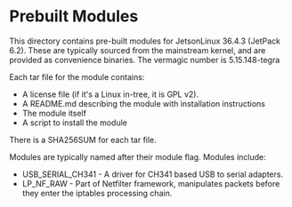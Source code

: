 # Prebuilt Modules
This directory contains pre-built modules for JetsonLinux 36.4.3 (JetPack 6.2).
These are typically sourced from the mainstream kernel, and are provided as convenience binaries.
The vermagic number is 5.15.148-tegra

Each tar file for the module contains:
* A license file (if it's a Linux in-tree, it is GPL v2).
* A README.md describing the module with installation instructions
* The module itself
* A script to install the module

There is a SHA256SUM for each tar file.

Modules are typically named after their module flag. Modules include:

* USB_SERIAL_CH341 - A driver for CH341 based USB to serial adapters.
* LP_NF_RAW - Part of Netfilter framework, manipulates packets before they enter the iptables processing chain.


